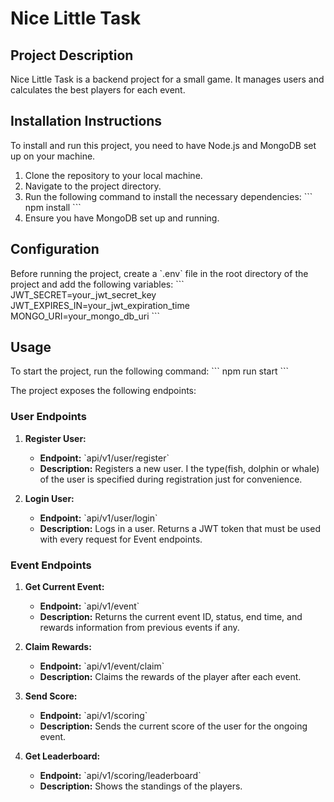 
# Nice Little Task

## Project Description
Nice Little Task is a backend project for a small game. It manages users and calculates the best players for each event.

## Installation Instructions
To install and run this project, you need to have Node.js and MongoDB set up on your machine.

1. Clone the repository to your local machine.
2. Navigate to the project directory.
3. Run the following command to install the necessary dependencies:
   \`\`\`
   npm install
   \`\`\`
4. Ensure you have MongoDB set up and running.

## Configuration
Before running the project, create a \`.env\` file in the root directory of the project and add the following variables:
\`\`\`
JWT_SECRET=your_jwt_secret_key
JWT_EXPIRES_IN=your_jwt_expiration_time
MONGO_URI=your_mongo_db_uri
\`\`\`

## Usage
To start the project, run the following command:
\`\`\`
npm run start
\`\`\`

The project exposes the following endpoints:

### User Endpoints
1. **Register User:**
   - **Endpoint:** \`api/v1/user/register\`
   - **Description:** Registers a new user. I the type(fish, dolphin or whale) of the user is specified during registration just for convenience.

2. **Login User:**
   - **Endpoint:** \`api/v1/user/login\`
   - **Description:** Logs in a user. Returns a JWT token that must be used with every request for Event endpoints.

### Event Endpoints
1. **Get Current Event:**
   - **Endpoint:** \`api/v1/event\`
   - **Description:** Returns the current event ID, status, end time, and rewards information from previous events if any.

2. **Claim Rewards:**
   - **Endpoint:** \`api/v1/event/claim\`
   - **Description:** Claims the rewards of the player after each event.

3. **Send Score:**
   - **Endpoint:** \`api/v1/scoring\`
   - **Description:** Sends the current score of the user for the ongoing event.

4. **Get Leaderboard:**
   - **Endpoint:** \`api/v1/scoring/leaderboard\`
   - **Description:** Shows the standings of the players.
